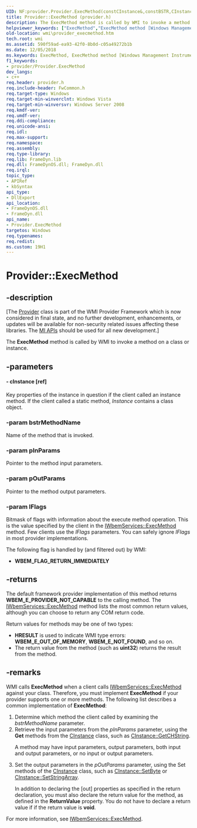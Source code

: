 ```yaml
---
UID: NF:provider.Provider.ExecMethod(constCInstance&,constBSTR,CInstance,CInstance,long)
title: Provider::ExecMethod (provider.h)
description: The ExecMethod method is called by WMI to invoke a method on a class or instance.
helpviewer_keywords: ["ExecMethod","ExecMethod method [Windows Management Instrumentation]","ExecMethod method [Windows Management Instrumentation]","Provider interface","Provider interface [Windows Management Instrumentation]","ExecMethod method","Provider.ExecMethod","Provider::ExecMethod","_hmm_provider_execmethod","provider/Provider::ExecMethod","wmi.provider_execmethod"]
old-location: wmi\provider_execmethod.htm
tech.root: wmi
ms.assetid: 590f59ad-ea93-42f0-8b0d-c05a49272b1b
ms.date: 12/05/2018
ms.keywords: ExecMethod, ExecMethod method [Windows Management Instrumentation], ExecMethod method [Windows Management Instrumentation],Provider interface, Provider interface [Windows Management Instrumentation],ExecMethod method, Provider.ExecMethod, Provider::ExecMethod, _hmm_provider_execmethod, provider/Provider::ExecMethod, wmi.provider_execmethod
f1_keywords:
- provider/Provider.ExecMethod
dev_langs:
- c++
req.header: provider.h
req.include-header: FwCommon.h
req.target-type: Windows
req.target-min-winverclnt: Windows Vista
req.target-min-winversvr: Windows Server 2008
req.kmdf-ver: 
req.umdf-ver: 
req.ddi-compliance: 
req.unicode-ansi: 
req.idl: 
req.max-support: 
req.namespace: 
req.assembly: 
req.type-library: 
req.lib: FrameDyn.lib
req.dll: FrameDynOS.dll; FrameDyn.dll
req.irql: 
topic_type:
- APIRef
- kbSyntax
api_type:
- DllExport
api_location:
- FrameDynOS.dll
- FrameDyn.dll
api_name:
- Provider.ExecMethod
targetos: Windows
req.typenames: 
req.redist: 
ms.custom: 19H1
---
```


# Provider::ExecMethod


## -description


<p class="CCE_Message">[The <a href="https://docs.microsoft.com/windows/desktop/api/provider/nl-provider-provider">Provider</a> class 
    is part of the WMI Provider Framework which is now considered in final state, and no further development, 
    enhancements, or updates will be available for non-security related issues affecting these libraries. The 
    <a href="https://docs.microsoft.com/previous-versions/windows/desktop/wmi_v2/windows-management-infrastructure">MI APIs</a> should be used for all new 
    development.]

The <b>ExecMethod</b> method is called by WMI to invoke a method on a class or instance.


## -parameters




#### - cInstance [ref]

Key properties of the instance in question if the client called an instance method. If the client called a static method, <i>Instance</i> contains a class object.


### -param bstrMethodName

Name of the method that is invoked.


### -param pInParams

Pointer to the method input parameters.


### -param pOutParams

Pointer to the method output parameters.


### -param lFlags

Bitmask of flags with information about the execute method operation. This is the value specified by the client in the <a href="https://docs.microsoft.com/windows/desktop/api/wbemcli/nf-wbemcli-iwbemservices-execmethod">IWbemServices::ExecMethod</a> method. Few clients use the <i>lFlags</i> parameters. You can safely ignore <i>lFlags</i> in most provider implementations.

The following flag is handled by (and filtered out) by WMI:

<ul>
<li><b>WBEM_FLAG_RETURN_IMMEDIATELY</b></li>
</ul>

## -returns



The default framework provider implementation of this method returns <b>WBEM_E_PROVIDER_NOT_CAPABLE</b> to the calling method. The <a href="https://docs.microsoft.com/windows/desktop/api/wbemcli/nf-wbemcli-iwbemservices-execmethod">IWbemServices::ExecMethod</a> method lists the most common return values, although you can choose to return any COM return code.

Return values for methods may be one of two types:

<ul>
<li><b>HRESULT</b> is used to indicate WMI type errors: <b>WBEM_E_OUT_OF_MEMORY</b>, <b>WBEM_E_NOT_FOUND</b>, and so on.</li>
<li>The return value from the method (such as <b>uint32</b>) returns the result from the method.</li>
</ul>



## -remarks



WMI calls <b>ExecMethod</b> when a client calls <a href="https://docs.microsoft.com/windows/desktop/api/wbemcli/nf-wbemcli-iwbemservices-execmethod">IWbemServices::ExecMethod</a> against your class. Therefore, you must implement <b>ExecMethod</b> if your provider supports one or more methods. The following list describes a common implementation of <b>ExecMethod</b>:

<ol>
<li>Determine which method the client called by examining the <i>bstrMethodName</i> parameter.</li>
<li>
Retrieve the input parameters from the <i>pInParams</i> parameter, using the <b>Get</b> methods from the <a href="https://docs.microsoft.com/windows/desktop/api/instance/nl-instance-cinstance">CInstance</a> class, such as <a href="https://docs.microsoft.com/windows/desktop/api/instance/nf-instance-cinstance-getchstring">CInstance::GetCHString</a>.

A method may have input parameters, output parameters, both input and output parameters, or no input or output parameters.

</li>
<li>
Set the output parameters in the <i>pOutParams</i> parameter, using the Set methods of the <a href="https://docs.microsoft.com/windows/desktop/api/instance/nl-instance-cinstance">CInstance</a> class, such as <a href="https://docs.microsoft.com/windows/desktop/api/instance/nf-instance-cinstance-setbyte">CInstance::SetByte</a> or <a href="https://docs.microsoft.com/windows/desktop/api/instance/nf-instance-cinstance-setstringarray">CInstance::SetStringArray</a>.

In addition to declaring the [out] properties as specified in the return declaration, you must also declare the return value for the method, as defined in the <b>ReturnValue</b> property. You do not have to declare a return value if if the return value is <b>void</b>.

</li>
</ol>
For more information, see <a href="https://docs.microsoft.com/windows/desktop/api/wbemcli/nf-wbemcli-iwbemservices-execmethod">IWbemServices::ExecMethod</a>.



